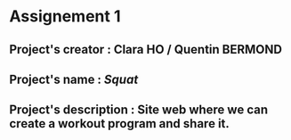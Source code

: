 # **Assignement 1**

## Project's creator : Clara HO / Quentin BERMOND

## Project's name : _Squat_

## Project's description : Site web where we can create a workout program and share it.

